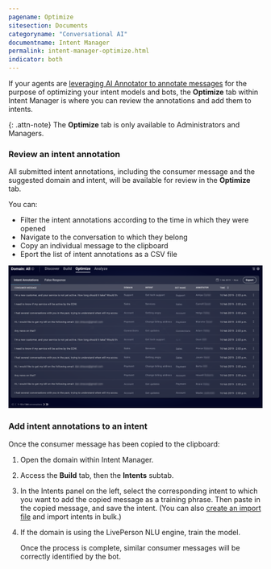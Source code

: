 ```yaml
---
pagename: Optimize
sitesection: Documents
categoryname: "Conversational AI"
documentname: Intent Manager
permalink: intent-manager-optimize.html
indicator: both
---
```


If your agents are [leveraging AI Annotator to annotate messages](https://knowledge.liveperson.com/ai-bots-automation-ai-annotator.html) for the purpose of optimizing your intent models and bots, the **Optimize** tab within Intent Manager is where you can review the annotations and add them to intents.

{: .attn-note}
The **Optimize** tab is only available to Administrators and Managers.

### Review an intent annotation
All submitted intent annotations, including the consumer message and the suggested domain and intent, will be available for review in the **Optimize** tab.

You can:
* Filter the intent annotations according to the time in which they were opened
* Navigate to the conversation to which they belong
* Copy an individual message to the clipboard
* Eport the list of intent annotations as a CSV file

<img loading="lazy" class="fancyimage" alt="The Optimize tab in Intent Manager" style="width:800px" src="img/ConvoBuilder/im_optimize1.png">

### Add intent annotations to an intent
Once the consumer message has been copied to the clipboard:

1. Open the domain within Intent Manager.
2. Access the **Build** tab, then the **Intents** subtab.
3. In the Intents panel on the left, select the corresponding intent to which you want to add the copied message as a training phrase. Then paste in the copied message, and save the intent. (You can also [create an import file](intent-manager-build-domains.html#create-an-import-file) and import intents in bulk.)
5. If the domain is using the LivePerson NLU engine, train the model.

    Once the process is complete, similar consumer messages will be correctly identified by the bot.